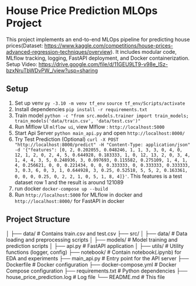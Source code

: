 # House Price Prediction MLOps Project

This project implements an end-to-end MLOps pipeline for predicting house prices(Dataset: https://www.kaggle.com/competitions/house-prices-advanced-regression-techniques/overview). It includes modular code, MLflow tracking, logging, FastAPI deployment, and Docker containerization.
Setup Video: https://drive.google.com/file/d/11GEU9LT9-v98e_lSz-bzxNruTbWDvPW_/view?usp=sharing

## Setup
1. Set up venv `py -3.10 -m venv tf_env` 
`source tf_env/Scripts/activate`
2. Install dependencies `pip install -r requirements.txt`
3. Train model `python -c "from src.models.trainer import train_models; train_models('data/train.csv', 'data/test.csv')"`
4. Run Mlflow UI `mlflow ui`, view Mlflow : `http://localhost:5000`
5. Start Api Server `python main_api.py` and open `http://localhost:8000/`
6. Try Test Prediction (Optional) `curl -X POST "http://localhost:8000/predict" -H "Content-Type: application/json" -d '{"features": [0, 2, 0.202055, 0.048246, 1, 1, 3, 3, 0, 4, 0, 12, 1, 2, 0, 2, 4, 5, 0.644928, 0.183333, 1, 0, 12, 13, 2, 0, 3, 4, 1, 4, 4, 3, 5, 0.248936, 3, 0.097693, 0.115582, 0.275109, 1, 4, 1, 4, 0.256621, 0, 0, 0.221434, 0, 0, 0.333333, 0, 0.333333, 0.333333, 3, 0.3, 6, 0, 3, 1, 0.644928, 3, 0.25, 0.52518, 5, 5, 2, 0.163361, 0, 0, 0, 0.25, 0, 2, 2, 1, 0, 5, 1, 8, 4]}'`. This features is a test dataset row 1 and the result is around 121089
7. run docker `docker-compose up --build`
8. Run `http://localhost:5000` for MLflow in docker and `http://localhost:8000/` for FastAPI in docker

## Project Structure
│
├── data/                  # Contains train.csv and test.csv
├── src/
│   ├── data/              # Data loading and preprocessing scripts
│   ├── models/            # Model training and prediction scripts
│   ├── api.py             # FastAPI application
│   ├── utils/             # Utility functions (logger, config)
├── notebook/              # Contain notebook(.ipynb) for EDA and experiments
├── main_api.py            # Entry point for the API server
├── Dockerfile             # Docker configuration
├── docker-compose.yml     # Docker Compose configuration
├── requirements.txt       # Python dependencies
├── house_price_prediction.log  # Log file
└── README.md              # This file


